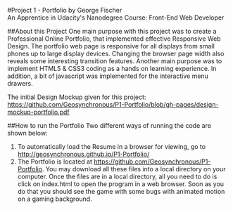 #Project 1 - Portfolio
	by George Fischer  
	An Apprentice in Udacity's Nanodegree Course: 
		Front-End Web Developer  
	
##About this Project
One main purpose with this project was to create a Professional Online Portfolio, that implemented effective Responsive Web Design. The portfolio web page is responsive for all displays from small phones up to large display devices.  Changing the browser page width also reveals some interesting transition features.  Another main purpose was to implement HTML5 & CSS3 coding as a hands on learning experience.  In addition, a bit of javascript was implemented for the interactive menu drawers.

The initial Design Mockup given for this project:  
	https://github.com/Geosynchronous/P1-Portfolio/blob/gh-pages/design-mockup-portfolio.pdf

##How to run the Portfolio
Two different ways of running the code are shown below:  
1. To automatically load the Resume in a browser for viewing, go to http://geosynchronous.github.io/P1-Portfolio/  
2. The Portfolio is located at https://github.com/Geosynchronous/P1-Portfolio. You may download all these files into a local directory on your computer. Once the files are in a local directory, all you need to do is click on index.html to open the program in a web browser. Soon as you do that you should see the game with some bugs with animated motion on a gaming background.


